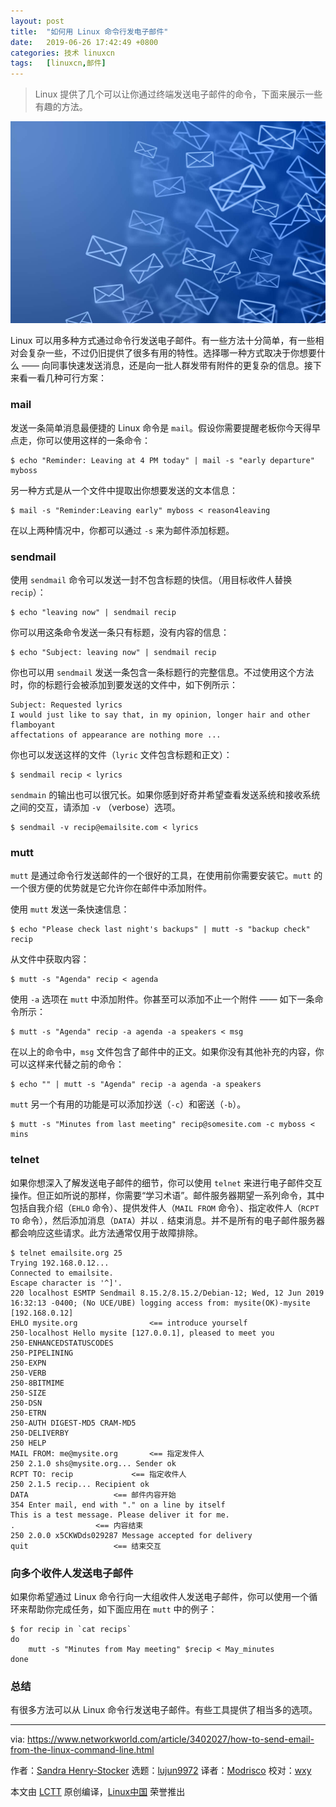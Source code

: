 ```yaml
---
layout: post
title:	"如何用 Linux 命令行发电子邮件"
date:	2019-06-26 17:42:49 +0800 
categories:	技术 linuxcn 
tags:	[linuxcn,邮件]
---
```




> 
> Linux 提供了几个可以让你通过终端发送电子邮件的命令，下面来展示一些有趣的方法。
> 
> 
> 


![Molnia/iStock](/Asserts/Images/album/201906/26/174253tom9999o7dktyqqv.jpg)


Linux 可以用多种方式通过命令行发送电子邮件。有一些方法十分简单，有一些相对会复杂一些，不过仍旧提供了很多有用的特性。选择哪一种方式取决于你想要什么 —— 向同事快速发送消息，还是向一批人群发带有附件的更复杂的信息。接下来看一看几种可行方案：


### mail


发送一条简单消息最便捷的 Linux 命令是 `mail`。假设你需要提醒老板你今天得早点走，你可以使用这样的一条命令：



```
$ echo "Reminder: Leaving at 4 PM today" | mail -s "early departure" myboss
```

另一种方式是从一个文件中提取出你想要发送的文本信息：



```
$ mail -s "Reminder:Leaving early" myboss < reason4leaving
```

在以上两种情况中，你都可以通过 `-s` 来为邮件添加标题。


### sendmail


使用 `sendmail` 命令可以发送一封不包含标题的快信。（用目标收件人替换 `recip`）：



```
$ echo "leaving now" | sendmail recip
```

你可以用这条命令发送一条只有标题，没有内容的信息：



```
$ echo "Subject: leaving now" | sendmail recip
```

你也可以用 `sendmail` 发送一条包含一条标题行的完整信息。不过使用这个方法时，你的标题行会被添加到要发送的文件中，如下例所示：



```
Subject: Requested lyrics
I would just like to say that, in my opinion, longer hair and other flamboyant
affectations of appearance are nothing more ...
```

你也可以发送这样的文件（`lyric` 文件包含标题和正文）：



```
$ sendmail recip < lyrics
```

`sendmain` 的输出也可以很冗长。如果你感到好奇并希望查看发送系统和接收系统之间的交互，请添加 `-v` （verbose）选项。



```
$ sendmail -v recip@emailsite.com < lyrics
```

### mutt


`mutt` 是通过命令行发送邮件的一个很好的工具，在使用前你需要安装它。`mutt` 的一个很方便的优势就是它允许你在邮件中添加附件。


使用 `mutt` 发送一条快速信息：



```
$ echo "Please check last night's backups" | mutt -s "backup check" recip
```

从文件中获取内容：



```
$ mutt -s "Agenda" recip < agenda
```

使用 `-a` 选项在 `mutt` 中添加附件。你甚至可以添加不止一个附件 —— 如下一条命令所示：



```
$ mutt -s "Agenda" recip -a agenda -a speakers < msg
```

在以上的命令中，`msg` 文件包含了邮件中的正文。如果你没有其他补充的内容，你可以这样来代替之前的命令：



```
$ echo "" | mutt -s "Agenda" recip -a agenda -a speakers
```

`mutt` 另一个有用的功能是可以添加抄送（`-c`）和密送（`-b`）。



```
$ mutt -s "Minutes from last meeting" recip@somesite.com -c myboss < mins
```

### telnet


如果你想深入了解发送电子邮件的细节，你可以使用 `telnet` 来进行电子邮件交互操作。但正如所说的那样，你需要“学习术语”。邮件服务器期望一系列命令，其中包括自我介绍（`EHLO` 命令）、提供发件人（`MAIL FROM` 命令）、指定收件人（`RCPT TO` 命令），然后添加消息（`DATA`）并以 `.` 结束消息。并不是所有的电子邮件服务器都会响应这些请求。此方法通常仅用于故障排除。



```
$ telnet emailsite.org 25
Trying 192.168.0.12...
Connected to emailsite.
Escape character is '^]'.
220 localhost ESMTP Sendmail 8.15.2/8.15.2/Debian-12; Wed, 12 Jun 2019 16:32:13 -0400; (No UCE/UBE) logging access from: mysite(OK)-mysite [192.168.0.12]
EHLO mysite.org                <== introduce yourself
250-localhost Hello mysite [127.0.0.1], pleased to meet you
250-ENHANCEDSTATUSCODES
250-PIPELINING
250-EXPN
250-VERB
250-8BITMIME
250-SIZE
250-DSN
250-ETRN
250-AUTH DIGEST-MD5 CRAM-MD5
250-DELIVERBY
250 HELP
MAIL FROM: me@mysite.org       <== 指定发件人
250 2.1.0 shs@mysite.org... Sender ok
RCPT TO: recip             <== 指定收件人
250 2.1.5 recip... Recipient ok
DATA                   <== 邮件内容开始
354 Enter mail, end with "." on a line by itself
This is a test message. Please deliver it for me.
.                  <== 内容结束
250 2.0.0 x5CKWDds029287 Message accepted for delivery
quit                   <== 结束交互
```

### 向多个收件人发送电子邮件


如果你希望通过 Linux 命令行向一大组收件人发送电子邮件，你可以使用一个循环来帮助你完成任务，如下面应用在 `mutt` 中的例子：



```
$ for recip in `cat recips`
do
    mutt -s "Minutes from May meeting" $recip < May_minutes
done
```

### 总结


有很多方法可以从 Linux 命令行发送电子邮件。有些工具提供了相当多的选项。




---


via: <https://www.networkworld.com/article/3402027/how-to-send-email-from-the-linux-command-line.html>


作者：[Sandra Henry-Stocker](https://www.networkworld.com/author/Sandra-Henry_Stocker/) 选题：[lujun9972](https://github.com/lujun9972) 译者：[Modrisco](https://github.com/Modrisco) 校对：[wxy](https://github.com/wxy)


本文由 [LCTT](https://github.com/LCTT/TranslateProject) 原创编译，[Linux中国](https://linux.cn/) 荣誉推出
